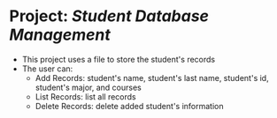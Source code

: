 # Project: *Student Database Management*
* This project uses a file to store the student's records
* The user can:
  - Add Records: student's name, student's last name, student's id, student's major, and courses
  - List Records: list all records
  - Delete Records: delete added student's information
